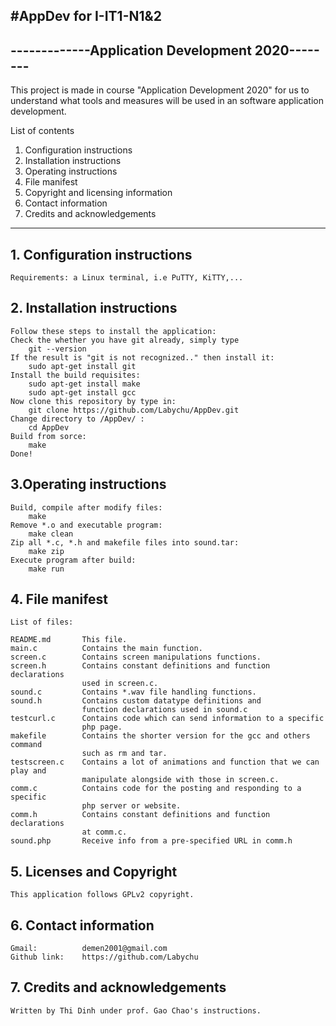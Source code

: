 #AppDev for I-IT1-N1&2
-------------------------------------------------
-------------Application Development 2020--------
-------------------------------------------------

This project is made in course "Application Development 2020"
for us to understand what tools and measures will be used in 
an software application development.

List of contents
1. Configuration instructions
2. Installation instructions
3. Operating instructions
4. File manifest
5. Copyright and licensing information
6. Contact information
7. Credits and acknowledgements

-------------------------------------------------

## 1. Configuration instructions  
	Requirements: a Linux terminal, i.e PuTTY, KiTTY,...  

## 2. Installation instructions  
	Follow these steps to install the application:  
	Check the whether you have git already, simply type  
		git --version  
	If the result is "git is not recognized.." then install it:  
		sudo apt-get install git  
	Install the build requisites:  
		sudo apt-get install make  
		sudo apt-get install gcc		
	Now clone this repository by type in:  
		git clone https://github.com/Labychu/AppDev.git  
	Change directory to /AppDev/ :  
		cd AppDev  
	Build from sorce:
		make
	Done!  
  
## 3.Operating instructions  
	Build, compile after modify files:  
		make  
	Remove *.o and executable program:  
		make clean  
	Zip all *.c, *.h and makefile files into sound.tar:  
		make zip  
	Execute program after build:  
		make run  
  
## 4. File manifest  
	List of files:
  
	README.md		This file.  
	main.c			Contains the main function.  
	screen.c		Contains screen manipulations functions.  
	screen.h		Contains constant definitions and function declarations 
					used in screen.c.  
	sound.c			Contains *.wav file handling functions.  
	sound.h			Contains custom datatype definitions and 
					function declarations used in sound.c  
	testcurl.c		Contains code which can send information to a specific
					php page.  
	makefile		Contains the shorter version for the gcc and others command
					such as rm and tar.  
	testscreen.c	Contains a lot of animations and function that we can play and 
					manipulate alongside with those in screen.c.  
	comm.c			Contains code for the posting and responding to a specific 
					php server or website.  
	comm.h			Contains constant definitions and function declarations
					at comm.c.
	sound.php		Receive info from a pre-specified URL in comm.h 
  
## 5. Licenses and Copyright   
	This application follows GPLv2 copyright.  
  
## 6. Contact information  
	Gmail:			demen2001@gmail.com  
	Github link:	https://github.com/Labychu  
  
## 7. Credits and acknowledgements  
	Written by Thi Dinh under prof. Gao Chao's instructions.  
